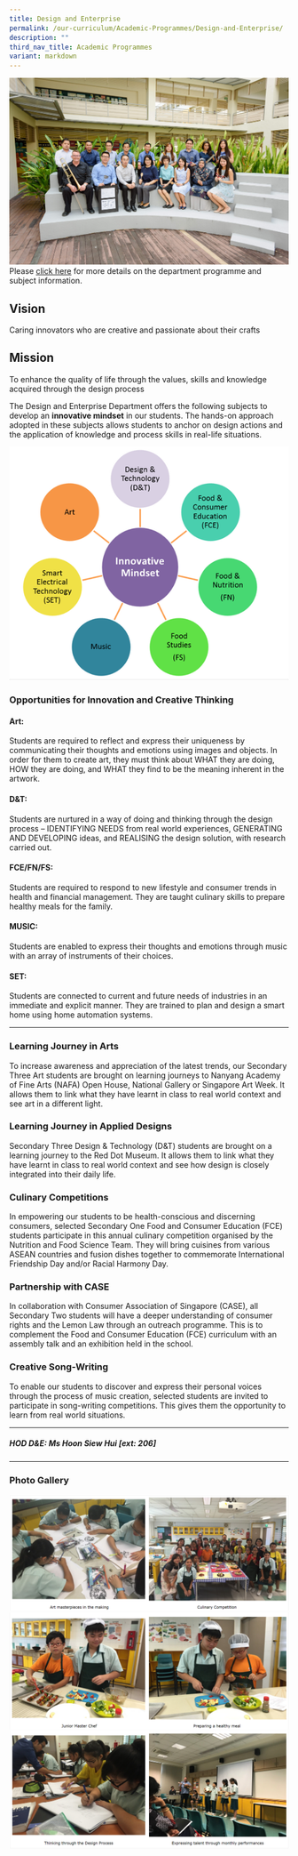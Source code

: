 ```yaml
---
title: Design and Enterprise
permalink: /our-curriculum/Academic-Programmes/Design-and-Enterprise/
description: ""
third_nav_title: Academic Programmes
variant: markdown
---
```

![](/images/Our%20Curriculum/Academic%20Programmes/Design%20and%20Enterprise/D1.jpg)
Please [click here](/files/Academic%20Programmes/Design%20and%20Enterprise/DE_Department_Programme_and_Subject_Information_.pdf) for more details on the department programme and subject information. 


## **Vision**

Caring innovators who are creative and passionate about their crafts 

  

## **Mission**

To enhance the quality of life through the values, skills and knowledge acquired through the design process

  

The Design and Enterprise Department offers the following subjects to develop an **innovative mindset** in our students. The hands-on approach adopted in these subjects allows students to anchor on design actions and the application of knowledge and process skills in real-life situations.

![](/images/Our%20Curriculum/Academic%20Programmes/Design%20and%20Enterprise/D2.png)

### **Opportunities for Innovation and Creative Thinking**

#### Art:  

Students are required to reflect and express their uniqueness by communicating their thoughts and emotions using images and objects. In order for them to create art, they must think about WHAT they are doing, HOW they are doing, and WHAT they find to be the meaning inherent in the artwork. 

  

#### D&T:  

Students are nurtured in a way of doing and thinking through the design process – IDENTIFYING NEEDS from real world experiences, GENERATING AND DEVELOPING ideas, and REALISING the design solution, with research carried out.

  

#### FCE/FN/FS:  

Students are required to respond to new lifestyle and consumer trends in health and financial management. They are taught culinary skills to prepare healthy meals for the family. 

  

#### MUSIC:  

Students are enabled to express their thoughts and emotions through music with an array of instruments of their choices. 

  

#### SET:  

Students are connected to current and future needs of industries in an immediate and explicit manner. They are trained to plan and design a smart home using home automation systems.  

---

### **Learning Journey in Arts** 

To increase awareness and appreciation of the latest trends, our Secondary Three Art students are brought on learning journeys to Nanyang Academy of Fine Arts (NAFA) Open House, National Gallery or Singapore Art Week. It allows them to link what they have learnt in class to real world context and see art in a different light. 


### **Learning Journey in Applied Designs** 

Secondary Three Design & Technology (D&T) students are brought on a learning journey to the Red Dot Museum. It allows them to link what they have learnt in class to real world context and see how design is closely integrated into their daily life.

### **Culinary Competitions**  

In empowering our students to be health-conscious and discerning consumers, selected Secondary One Food and Consumer Education (FCE) students participate in this annual culinary competition organised by the Nutrition and Food Science Team. They will bring cuisines from various ASEAN countries and fusion dishes together to commemorate International Friendship Day and/or Racial Harmony Day. 

### **Partnership with CASE**  

In collaboration with Consumer Association of Singapore (CASE), all Secondary Two students will have a deeper understanding of consumer rights and the Lemon Law through an outreach programme. This is to complement the Food and Consumer Education (FCE) curriculum with an assembly talk and an exhibition held in the school. 

### **Creative Song-Writing**  

To enable our students to discover and express their personal voices through the process of music creation, selected students are invited to participate in song-writing competitions. This gives them the opportunity to learn from real world situations.

---

##### **HOD D&E: Ms Hoon Siew Hui \[ext: 206\]**

---

### **Photo Gallery**

![](/images/Our%20Curriculum/Academic%20Programmes/Design%20and%20Enterprise/D3.png)
![](/images/Our%20Curriculum/Academic%20Programmes/Design%20and%20Enterprise/D4.png)
![](/images/Our%20Curriculum/Academic%20Programmes/Design%20and%20Enterprise/D5.png)